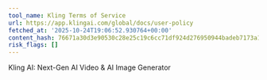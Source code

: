 ```yaml
---
tool_name: Kling Terms of Service
url: https://app.klingai.com/global/docs/user-policy
fetched_at: '2025-10-24T19:06:52.930764+00:00'
content_hash: 76671a30d3e90530c28e25c19c6cc71df924d276950944badeb7173a1dff9c14
risk_flags: []
---
```


Kling AI: Next-Gen AI Video & AI Image Generator
